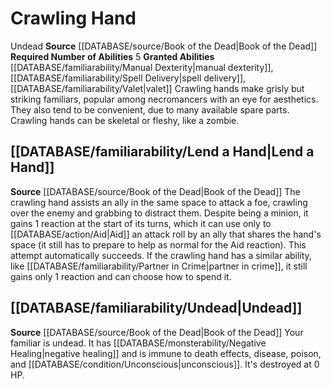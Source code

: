 ﻿---
id: '17'
name: Crawling Hand
source: '[[DATABASE/source/Book of the Dead|Book of the Dead]]'

---
# Crawling Hand

<span class="item-trait">Undead</span>
**Source** [[DATABASE/source/Book of the Dead|Book of the Dead]]
**Required Number of Abilities** 5
**Granted Abilities** [[DATABASE/familiarability/Manual Dexterity|manual dexterity]], [[DATABASE/familiarability/Spell Delivery|spell delivery]], [[DATABASE/familiarability/Valet|valet]]
Crawling hands make grisly but striking familiars, popular among necromancers with an eye for aesthetics. They also tend to be convenient, due to many available spare parts. Crawling hands can be skeletal or fleshy, like a zombie.

## [[DATABASE/familiarability/Lend a Hand|Lend a Hand]]

**Source** [[DATABASE/source/Book of the Dead|Book of the Dead]]
The crawling hand assists an ally in the same space to attack a foe, crawling over the enemy and grabbing to distract them. Despite being a minion, it gains 1 reaction at the start of its turns, which it can use only to [[DATABASE/action/Aid|Aid]] an attack roll by an ally that shares the hand's space (it still has to prepare to help as normal for the Aid reaction). This attempt automatically succeeds. If the crawling hand has a similar ability, like [[DATABASE/familiarability/Partner in Crime|partner in crime]], it still gains only 1 reaction and can choose how to spend it.

## [[DATABASE/familiarability/Undead|Undead]]

**Source** [[DATABASE/source/Book of the Dead|Book of the Dead]]
Your familiar is undead. It has [[DATABASE/monsterability/Negative Healing|negative healing]] and is immune to death effects, disease, poison, and [[DATABASE/condition/Unconscious|unconscious]]. It's destroyed at 0 HP.